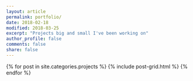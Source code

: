 ```yaml
---
layout: article
permalink: portfolio/
date: 2018-02-18
modified: 2018-03-25
excerpt: "Projects big and small I've been working on"
author_profile: false
comments: false
share: false
---
```


<div>
{% for post in site.categories.projects %}
  {% include post-grid.html %}
{% endfor %}
</div><!-- /.tiles -->
